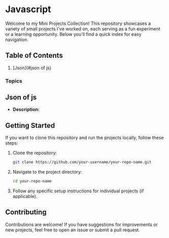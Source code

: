 
# Javascript

Welcome to my Mini Projects Collection! This repository showcases a variety of small projects I've worked on, each serving as a fun experiment or a learning opportunity. Below you'll find a quick index for easy navigation.

## Table of Contents

1. [Json](#json of js)

### Topics

## Json of js
- **Description:** 

## Getting Started

If you want to clone this repository and run the projects locally, follow these steps:

1. Clone the repository:
   ```bash
   git clone https://github.com/your-username/your-repo-name.git
   ```

2. Navigate to the project directory:
   ```bash
   cd your-repo-name
   ```

3. Follow any specific setup instructions for individual projects (if applicable).

## Contributing

Contributions are welcome! If you have suggestions for improvements or new projects, feel free to open an issue or submit a pull request.

